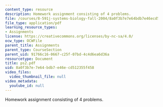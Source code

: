 ```yaml
---
content_type: resource
description: Homework assignment consisting of 4 problems.
file: /courses/8-591j-systems-biology-fall-2004/8a0f3b7e7e64bdb7e46ecd512355f458_ps2.pdf
file_type: application/pdf
learning_resource_types:
- Assignments
license: https://creativecommons.org/licenses/by-nc-sa/4.0/
ocw_type: OCWFile
parent_title: Assignments
parent_type: CourseSection
parent_uid: 91766c16-0667-c25f-07bd-4c4d6ea6d36a
resourcetype: Document
title: ps2.pdf
uid: 8a0f3b7e-7e64-bdb7-e46e-cd512355f458
video_files:
  video_thumbnail_file: null
video_metadata:
  youtube_id: null
---
```

Homework assignment consisting of 4 problems.